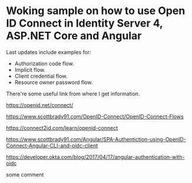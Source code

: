 # Woking sample on how to use Open ID Connect in Identity Server 4, ASP.NET Core and Angular

Last updates include examples for:
 - Authorization code flow.
 - Implicit flow.
 - Client credential flow.
 - Resource owner password flow.

There're some useful link from where I get information.


https://openid.net/connect/

https://www.scottbrady91.com/OpenID-Connect/OpenID-Connect-Flows

https://connect2id.com/learn/openid-connect

https://www.scottbrady91.com/Angular/SPA-Authentiction-using-OpenID-Connect-Angular-CLI-and-oidc-client

https://developer.okta.com/blog/2017/04/17/angular-authentication-with-oidc

some comment

